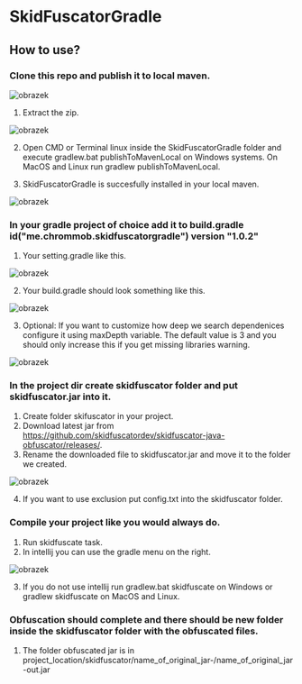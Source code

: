 # SkidFuscatorGradle
## How to use?
### Clone this repo and publish it to local maven.
![obrazek](https://user-images.githubusercontent.com/62996347/211895035-c32db81d-98b8-4d6e-bad9-9010b0c0077e.png)

1. Extract the zip.

![obrazek](https://user-images.githubusercontent.com/62996347/211895609-336a364f-115b-41e8-9684-86e80c5d6f6e.png)

2. Open CMD or Terminal linux inside the SkidFuscatorGradle folder and execute gradlew.bat publishToMavenLocal on Windows systems. On MacOS and Linux run gradlew publishToMavenLocal.
  
3. SkidFuscatorGradle is succesfully installed in your local maven. 

![obrazek](https://user-images.githubusercontent.com/62996347/211896196-6a7d3c6e-2410-4315-91f8-1a699655176c.png)

### In your gradle project of choice add it to build.gradle id("me.chrommob.skidfuscatorgradle") version "1.0.2"

1. Your setting.gradle like this.

![obrazek](https://user-images.githubusercontent.com/62996347/211897065-7efdb6a8-9135-4e7e-b58a-45f66edb724f.png)

2. Your build.gradle should look something like this.

![obrazek](https://user-images.githubusercontent.com/62996347/212709866-12e8d695-9aeb-4bf1-9cc7-3f73a4b948ef.png)

3. Optional: If you want to customize how deep we search dependenices configure it using maxDepth variable. The default value is 3 and you should only increase this if you get missing libraries warning.

![obrazek](https://user-images.githubusercontent.com/62996347/212710350-d5a1457a-d45c-45e5-a118-3a6f4f56da88.png)

### In the project dir create skidfuscator folder and put skidfuscator.jar into it.
1. Create folder skifuscator in your project.
2. Download latest jar from https://github.com/skidfuscatordev/skidfuscator-java-obfuscator/releases/.
3. Rename the downloaded file to skidfuscator.jar and move it to the folder we created.

![obrazek](https://user-images.githubusercontent.com/62996347/211897648-96f86a39-ed47-42ab-8495-2c36c69cf7b5.png)

4. If you want to use exclusion put config.txt into the skidfuscator folder. 

### Compile your project like you would always do.
1. Run skidfuscate task.
2. In intellij you can use the gradle menu on the right.

![obrazek](https://user-images.githubusercontent.com/62996347/211897841-15481a45-5914-49ef-b2e1-803cf9302366.png)

3. If you do not use intellij run gradlew.bat skidfuscate on Windows or gradlew skidfuscate on MacOS and Linux.

### Obfuscation should complete and there should be new folder inside the skidfuscator folder with the obfuscated files.
1. The folder obfuscated jar is in project_location/skidfuscator/name_of_original_jar-/name_of_original_jar-out.jar
